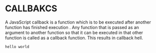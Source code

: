 # CALLBAKCS

A JavaScript callback is a function which is to be executed after another
function has finished execution . Any function that is passed as an argument to
another function so that it can be executed in that other function is called as
a callback function. This results in callback hell.

```tsx
hello world
```
